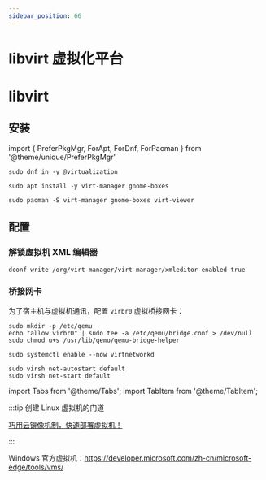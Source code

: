 ```yaml
---
sidebar_position: 66
---
```


# libvirt 虚拟化平台

# libvirt

## 安装

import {
PreferPkgMgr,
ForApt,
ForDnf,
ForPacman
} from '@theme/unique/PreferPkgMgr'

 <PreferPkgMgr dnf apt pacman>
<ForDnf>

    sudo dnf in -y @virtualization

</ForDnf>
<ForApt>

    sudo apt install -y virt-manager gnome-boxes

</ForApt>
<ForPacman>

    sudo pacman -S virt-manager gnome-boxes virt-viewer

</ForPacman>
</PreferPkgMgr>

## 配置

### 解锁虚拟机 XML 编辑器

    dconf write /org/virt-manager/virt-manager/xmleditor-enabled true

### 桥接网卡

为了宿主机与虚拟机通讯，配置 `virbr0` 虚拟桥接网卡：

 <Tabs className="tabs--block" groupId="linux-distro">
<TabItem value="debian" label="Ubuntu / Debian">

```shell
sudo mkdir -p /etc/qemu
echo "allow virbr0" | sudo tee -a /etc/qemu/bridge.conf > /dev/null
sudo chmod u+s /usr/lib/qemu/qemu-bridge-helper
```

  </TabItem>
  <TabItem value="centos" label="Fedora">

    sudo systemctl enable --now virtnetworkd

  </TabItem>
  <TabItem value="arch" label="Arch Linux">

```shell
sudo virsh net-autostart default
sudo virsh net-start default
```

  </TabItem>
</Tabs>

import Tabs from '@theme/Tabs';
import TabItem from '@theme/TabItem';

:::tip 创建 Linux 虚拟机的门道

[巧用云镜像机制，快速部署虚拟机！](/docs/manual/linux/cloud-init)

:::

Windows 官方虚拟机：https://developer.microsoft.com/zh-cn/microsoft-edge/tools/vms/
